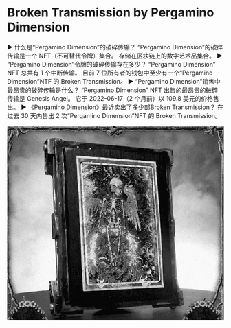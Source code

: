 # Broken Transmission by Pergamino Dimension

▶ 什么是“Pergamino Dimension”的破碎传输？
“Pergamino Dimension”的破碎传输是一个 NFT（不可替代令牌）集合。 存储在区块链上的数字艺术品集合。
▶ “Pergamino Dimension”令牌的破碎传输存在多少？
“Pergamino Dimension” NFT 总共有 1 个中断传输。 目前 7 位所有者的钱包中至少有一个“Pergamino Dimension”NTF 的 Broken Transmission。
▶ “Pergamino Dimension”销售中最昂贵的破碎传输是什么？
“Pergamino Dimension” NFT 出售的最昂贵的破碎传输是 Genesis Angel。 它于 2022-06-17（2 个月前）以 109.8 美元的价格售出。
▶ 《Pergamino Dimension》最近卖出了多少部Broken Transmission？
在过去 30 天内售出 2 次“Pergamino Dimension”NFT 的 Broken Transmission。

![nft](微信图片_20220825231416.png)
